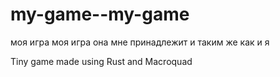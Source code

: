 # my-game--my-game

моя игра моя игра она мне принадлежит и таким же как и я

Tiny game made using Rust and Macroquad